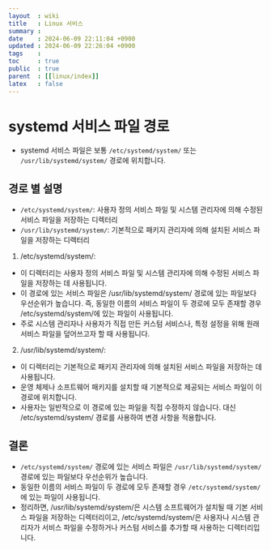 ```yaml
---
layout  : wiki
title   : Linux 서비스
summary : 
date    : 2024-06-09 22:11:04 +0900
updated : 2024-06-09 22:26:04 +0900
tags    : 
toc     : true
public  : true
parent  : [[linux/index]]
latex   : false
---
```


# systemd 서비스 파일 경로
- systemd 서비스 파일은 보통 `/etc/systemd/system/` 또는 `/usr/lib/systemd/system/` 경로에 위치합니다.

## 경로 별 설명
- `/etc/systemd/system/`: 사용자 정의 서비스 파일 및 시스템 관리자에 의해 수정된 서비스 파일을 저장하는 디렉터리
- `/usr/lib/systemd/system/`: 기본적으로 패키지 관리자에 의해 설치된 서비스 파일을 저장하는 디렉터리

1. /etc/systemd/system/:
- 이 디렉터리는 사용자 정의 서비스 파일 및 시스템 관리자에 의해 수정된 서비스 파일을 저장하는 데 사용됩니다.
- 이 경로에 있는 서비스 파일은 /usr/lib/systemd/system/ 경로에 있는 파일보다 우선순위가 높습니다. 즉, 동일한 이름의 서비스 파일이 두 경로에 모두 존재할 경우 /etc/systemd/system/에 있는 파일이 사용됩니다.
- 주로 시스템 관리자나 사용자가 직접 만든 커스텀 서비스나, 특정 설정을 위해 원래 서비스 파일을 덮어쓰고자 할 때 사용됩니다.

2. /usr/lib/systemd/system/:
- 이 디렉터리는 기본적으로 패키지 관리자에 의해 설치된 서비스 파일을 저장하는 데 사용됩니다.
- 운영 체제나 소프트웨어 패키지를 설치할 때 기본적으로 제공되는 서비스 파일이 이 경로에 위치합니다.
- 사용자는 일반적으로 이 경로에 있는 파일을 직접 수정하지 않습니다. 대신 /etc/systemd/system/ 경로를 사용하여 변경 사항을 적용합니다.

## 결론
- `/etc/systemd/system/` 경로에 있는 서비스 파일은 `/usr/lib/systemd/system/` 경로에 있는 파일보다 우선순위가 높습니다.
- 동일한 이름의 서비스 파일이 두 경로에 모두 존재할 경우 `/etc/systemd/system/`에 있는 파일이 사용됩니다.
- 정리하면, /usr/lib/systemd/system/은 시스템 소프트웨어가 설치될 때 기본 서비스 파일을 저장하는 디렉터리이고, /etc/systemd/system/은 사용자나 시스템 관리자가 서비스 파일을 수정하거나 커스텀 서비스를 추가할 때 사용하는 디렉터리입니다.






